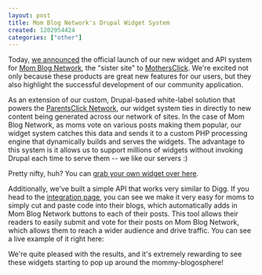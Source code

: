 ```yaml
---
layout: post
title: Mom Blog Network's Drupal Widget System
created: 1202954424
categories: ["other"]
---
```

Today, <a href="http://www.emediawire.com/releases/2008/2/emw693924.htm">we announced</a> the official launch of our new widget and API system for <a href="http://www.momblognetwork.com/">Mom Blog Network</a>, the "sister site" to <a href="http://www.mothersclick.com/">MothersClick</a>.  We're excited not only because these products are great new features for our users, but they also highlight the successful development of our community application.

As an extension of our custom, Drupal-based white-label solution that powers the <a href="http://parentsclick.net/">ParentsClick Network</a>, our widget system ties in directly to new content being generated across our network of sites. In the case of Mom Blog Network, as moms vote on various posts making them popular, our widget system catches this data and sends it to a custom PHP processing engine that dynamically builds and serves the widgets. The advantage to this system is it allows us to support millions of widgets without invoking Drupal each time to serve them -- we like our servers :)

Pretty nifty, huh? You can <a href="http://www.momblognetwork.com/widgets">grab your own widget over here</a>.

Additionally, we've built a simple API that works very similar to Digg. If you head to the <a href="http://www.momblognetwork.com/integrate">integration page</a>, you can see we make it very easy for moms to simply cut and paste code into their blogs, which automatically adds in Mom Blog Network buttons to each of their posts. This tool allows their readers to easily submit and vote for their posts on Mom Blog Network, which allows them to reach a wider audience and drive traffic. You can see a live example of it right here:

We're quite pleased with the results, and it's extremely rewarding to see these widgets starting to pop up around the mommy-blogosphere!
